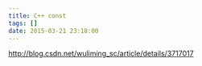 ```yaml
---
title: C++ const
tags: []
date: 2015-03-21 23:18:00
---
```


http://blog.csdn.net/wuliming_sc/article/details/3717017